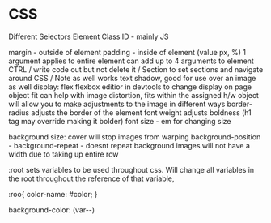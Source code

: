 # CSS

Different Selectors
Element 
Class 
ID - mainly JS

margin - outside of element 
padding - inside of element (value px, %)
    1 argument applies to entire element 
    can add up to 4 arguments to element
 CTRL / write code out but not delete it
/ Section to set sections and navigate around CSS
/ Note as well works 
text shadow, good for use over an image as well
display: flex
flexbox editior in devtools to change display on page
object fit can help with image distortion, fits within the assigned h/w
object will allow you to make adjustments to the image in different ways 
border-radius adjusts the border of the element 
font weight adjusts boldness (h1 tag may override making it bolder)
font size - em for changing size


background size: cover will stop images from warping 
background-position - 
background-repeat - doesnt repeat 
background images will not have a width due to taking up entire row

:root sets variables to be used throughout css. Will change all variables in the root throughout the reference of that variable, 

:roo{
    color-name: #color;
}

background-color: (var--)